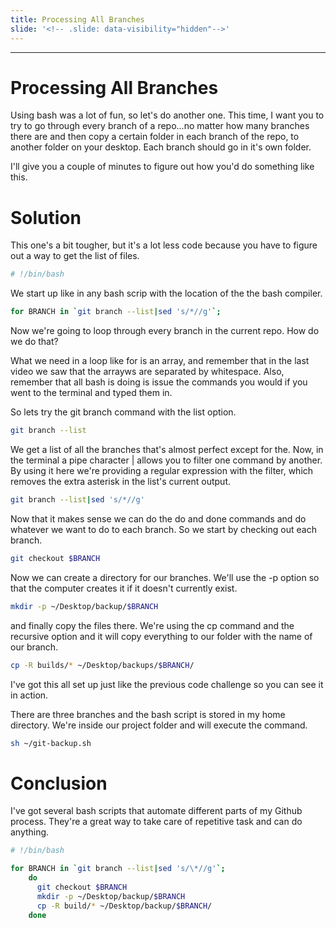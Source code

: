 ```yaml
---
title: Processing All Branches
slide: '<!-- .slide: data-visibility="hidden"-->'
---
```


<!-- .slide: data-state="layout-title" class="bg-dark"-->

---

# Processing All Branches

Using bash was a lot of fun, so let's do another one. This time, I want you to try to go through every branch of a repo...no matter how many branches there are and then copy a certain folder in each branch of the repo, to another folder on your desktop. Each branch should go in it's own folder.

I'll give you a couple of minutes to figure out how you'd do something like this.

# Solution

This one's a bit tougher, but it's a lot less code because you have to figure out a way to get the list of files.

```bash
# !/bin/bash
```

We start up like in any bash scrip with the location of the the bash compiler.

```bash
for BRANCH in `git branch --list|sed 's/*//g'`;
```

Now we're going to loop through every branch in the current repo. How do we do that?

What we need in a loop like for is an array, and remember that in the last video we saw that the arrayws are separated by whitespace. Also, remember that all bash is doing is issue the commands you would if you went to the terminal and typed them in.

So lets try the git branch command with the list option.

```bash
git branch --list
```

We get a list of all the branches that's almost perfect except for the. Now, in the terminal a pipe character | allows you to filter one command by another. By using it here we're providing a regular expression with the filter, which removes the extra asterisk in the list's current output.

```bash
git branch --list|sed 's/*//g'
```

Now that it makes sense we can do the do and done commands and do whatever we want to do to each branch. So we start by checking out each branch.

```bash
git checkout $BRANCH
```

Now we can create a directory for our branches. We'll use the -p option so that the computer creates it if it doesn't currently exist.

```bash
mkdir -p ~/Desktop/backup/$BRANCH
```

and finally copy the files there. We're using the cp command and the recursive option and it will copy everything to our folder with the name of our branch.

```bash
cp -R builds/* ~/Desktop/backups/$BRANCH/
```

I've got this all set up just like the previous code challenge so you can see it in action.

There are three branches and the bash script is stored in my home directory. We're inside our project folder and will execute the command.

```bash
sh ~/git-backup.sh
```

# Conclusion

I've got several bash scripts that automate different parts of my Github process. They're a great way to take care of repetitive task and can do anything.

```bash
# !/bin/bash

for BRANCH in `git branch --list|sed 's/\*//g'`;
	do
	  git checkout $BRANCH
	  mkdir -p ~/Desktop/backup/$BRANCH
	  cp -R build/* ~/Desktop/backup/$BRANCH/
	done
```
